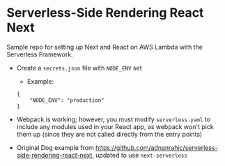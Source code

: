 # Serverless-Side Rendering React Next

Sample repo for setting up Next and React on AWS Lambda with the Serverless Framework.

- Create a `secrets.json` file with `NODE_ENV` set
    - Example:
    ```
    {
        "NODE_ENV": "production"
    }
    ```

- Webpack is working; however, you must modify `serverless.yaml` to include any modules used in your React app, as webpack won't pick them up (since they are not called directly from the entry points)

- Original Dog example from https://github.com/adnanrahic/serverless-side-rendering-react-next, updated to use `next-serverless`